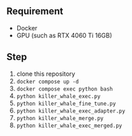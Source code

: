 ## Requirement
- Docker
- GPU (such as RTX 4060 Ti 16GB)
## Step
1. clone this repository
2. `docker compose up -d`
3. `docker compose exec python bash`
4. `python killer_whale_exec.py`
5. `python killer_whale_fine_tune.py`
6. `python killer_whale_exec_adapter.py`
7. `python killer_whale_merge.py`
8. `python killer_whale_exec_merged.py`
